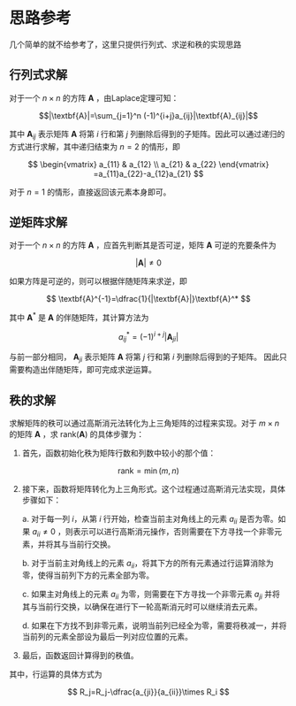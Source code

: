 # 思路参考
几个简单的就不给参考了，这里只提供行列式、求逆和秩的实现思路
## 行列式求解
对于一个 $n \times n$ 的方阵 $\textbf{A}$ ，由Laplace定理可知：

$$|\textbf{A}|=\sum_{j=1}^n (-1)^{i+j}a_{ij}|\textbf{A}_{ij}|$$

其中 $\textbf{A}_{ij}$ 表示矩阵 $\textbf{A}$ 将第 $i$ 行和第 $j$ 列删除后得到的子矩阵。因此可以通过递归的方式进行求解，其中递归结束为 $n=2$ 的情形，即

$$
\begin{vmatrix}
a_{11} & a_{12} \\ 
a_{21} & a_{22}
\end{vmatrix}
=a_{11}a_{22}-a_{12}a_{21}
$$

对于 $n=1$ 的情形，直接返回该元素本身即可。
## 逆矩阵求解
对于一个 $n\times n$ 的方阵 $\textbf{A}$ ，应首先判断其是否可逆，矩阵 $\textbf{A}$ 可逆的充要条件为

$$|\textbf{A}|\neq 0$$

如果方阵是可逆的，则可以根据伴随矩阵来求逆，即

$$ \textbf{A}^{-1}=\dfrac{1}{|\textbf{A}|}\textbf{A}^* $$

其中 $\textbf{A}^*$ 是 $\textbf{A}$ 的伴随矩阵，其计算方法为

$$ a^*_{ij}=(-1)^{i+j}|\textbf{A}_{ji}| $$

与前一部分相同， $\textbf{A}_{ji}$ 表示矩阵 $\textbf{A}$ 将第 $j$ 行和第 $i$ 列删除后得到的子矩阵。
因此只需要构造出伴随矩阵，即可完成求逆运算。
## 秩的求解
求解矩阵的秩可以通过高斯消元法转化为上三角矩阵的过程来实现。对于 $m\times n$ 的矩阵 $\textbf{A}$ ，求 $\text{rank}(\textbf{A})$ 的具体步骤为：

1. 首先，函数初始化秩为矩阵行数和列数中较小的那个值：

$$
\text{rank} = \min(m,n)
$$

2. 接下来，函数将矩阵转化为上三角形式。这个过程通过高斯消元法实现，具体步骤如下：

   a. 对于每一列 $i$，从第 $i$ 行开始，检查当前主对角线上的元素 $a_{ii}$ 是否为零。如果 $a_{ii} \neq 0$ ，则表示可以进行高斯消元操作，否则需要在下方寻找一个非零元素，并将其与当前行交换。

   b. 对于当前主对角线上的元素 $a_{ii}$，将其下方的所有元素通过行运算消除为零，使得当前列下方的元素全部为零。

   c. 如果主对角线上的元素 $a_{ii}$ 为零，则需要在下方寻找一个非零元素 $a_{ji}$ 并将其与当前行交换，以确保在进行下一轮高斯消元时可以继续消去元素。

   d. 如果在下方找不到非零元素，说明当前列已经全为零，需要将秩减一，并将当前列的元素全部设为最后一列对应位置的元素。

3. 最后，函数返回计算得到的秩值。

其中，行运算的具体方式为

$$ R_j=R_j-\dfrac{a_{ji}}{a_{ii}}\times R_i $$
